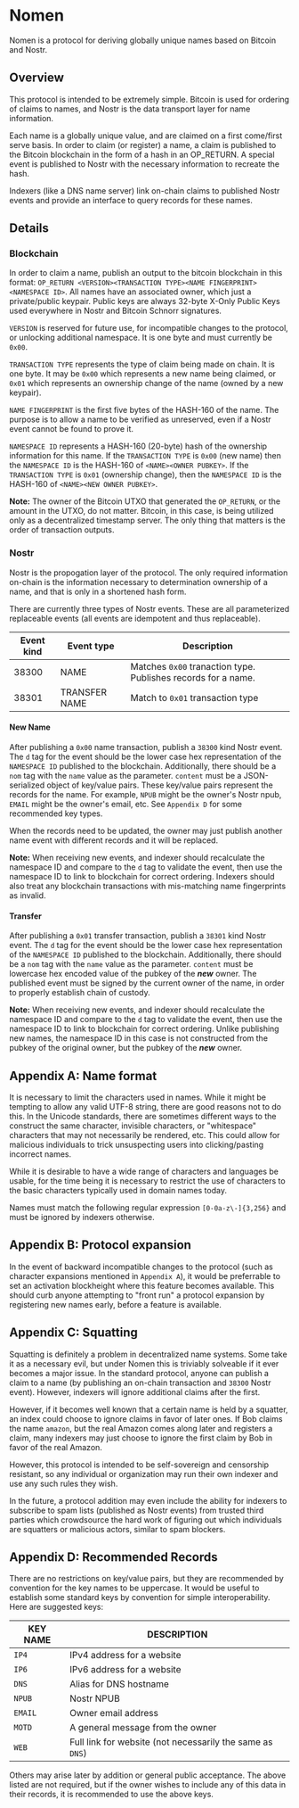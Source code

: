 # Nomen

Nomen is a protocol for deriving globally unique names based on Bitcoin and Nostr.

## Overview

This protocol is intended to be extremely simple. Bitcoin is used for ordering of claims to names, and Nostr is the data transport layer for name information.

Each name is a globally unique value, and are claimed on a first come/first serve basis. In order to claim (or register) a name, a claim is published to the Bitcoin blockchain in the form of a hash in an OP_RETURN. A special event is published to Nostr with the necessary information to recreate the hash.

Indexers (like a DNS name server) link on-chain claims to published Nostr events and provide an interface to query records for these names.

## Details

### Blockchain

In order to claim a name, publish an output to the bitcoin blockchain in this format: `OP_RETURN <VERSION><TRANSACTION TYPE><NAME FINGERPRINT><NAMESPACE ID>`. All names have an associated owner, which just a private/public keypair. Public keys are always 32-byte X-Only Public Keys used everywhere in Nostr and Bitcoin Schnorr signatures.

`VERSION` is reserved for future use, for incompatible changes to the protocol, or unlocking additional namespace. It is one byte and must currently be `0x00`.

`TRANSACTION TYPE` represents the type of claim being made on chain. It is one byte. It may be `0x00` which represents a new name being claimed, or `0x01` which represents an ownership change of the name (owned by a new keypair).

`NAME FINGERPRINT` is the first five bytes of the HASH-160 of the name. The purpose is to allow a name to be verified as unreserved, even if a Nostr event cannot be found to prove it.

`NAMESPACE ID` represents a HASH-160 (20-byte) hash of the ownership information for this name. If the `TRANSACTION TYPE` is `0x00` (new name) then the `NAMESPACE ID` is the HASH-160 of `<NAME><OWNER PUBKEY>`. If the `TRANSACTION TYPE` is `0x01` (ownership change), then the `NAMESPACE ID` is the HASH-160 of `<NAME><NEW OWNER PUBKEY>`.

**Note:** The owner of the Bitcoin UTXO that generated the `OP_RETURN`, or the amount in the UTXO, do not matter. Bitcoin, in this case, is being utilized only as a decentralized timestamp server. The only thing that matters is the order of transaction outputs.

### Nostr

Nostr is the propogation layer of the protocol. The only required information on-chain is the information necessary to determination ownership of a name, and that is only in a shortened hash form.

There are currently three types of Nostr events. These are all parameterized replaceable events (all events are idempotent and thus replaceable).

| Event kind | Event type    | Description                                                   |
|------------|---------------|---------------------------------------------------------------|
| 38300      | NAME          | Matches `0x00` tranaction type. Publishes records for a name. |
| 38301      | TRANSFER NAME | Match to `0x01` transaction type                              |

#### New Name

After publishing a `0x00` name transaction, publish a `38300` kind Nostr event. The `d` tag for the event should be the lower case hex representation of the `NAMESPACE ID` published to the blockchain. Additionally, there should be a `nom` tag with the `name` value as the parameter. `content` must be a JSON-serialized object of key/value pairs. These key/value pairs represent the records for the name. For example, `NPUB` might be the owner's Nostr npub, `EMAIL` might be the owner's email, etc. See `Appendix D` for some recommended key types.

When the records need to be updated, the owner may just publish another name event with different records and it will be replaced.

**Note:** When receiving new events, and indexer should recalculate the namespace ID and compare to the `d` tag to validate the event, then use the namespace ID to link to blockchain for correct ordering. Indexers should also treat any blockchain transactions with mis-matching name fingerprints as invalid.

#### Transfer

After publishing a `0x01` transfer transaction, publish a `38301` kind Nostr event. The `d` tag for the event should be the lower case hex representation of the `NAMESPACE ID` published to the blockchain. Additionally, there should be a `nom` tag with the `name` value as the parameter. `content` must be lowercase hex encoded value of the pubkey of the **_new_** owner. The published event must be signed by the current owner of the name, in order to properly establish chain of custody.

**Note:** When receiving new events, and indexer should recalculate the namespace ID and compare to the `d` tag to validate the event, then use the namespace ID to link to blockchain for correct ordering. Unlike publishing new names, the namespace ID in this case is not constructed from the pubkey of the original owner, but the pubkey of the **_new_** owner.

## Appendix A: Name format

It is necessary to limit the characters used in names. While it might be tempting to allow any valid UTF-8 string, there are good reasons not to do this. In the Unicode standards, there are sometimes different ways to the construct the same character, invisible characters, or "whitespace" characters that may not necessarily be rendered, etc. This could allow for malicious individuals to trick unsuspecting users into clicking/pasting incorrect names.

While it is desirable to have a wide range of characters and languages be usable, for the time being it is necessary to restrict the use of characters to the basic characters typically used in domain names today.

Names must match the following regular expression `[0-0a-z\-]{3,256}` and must be ignored by indexers otherwise.

## Appendix B: Protocol expansion

In the event of backward incompatible changes to the protocol (such as character expansions mentioned in `Appendix A`), it would be preferrable to set an activation blockheight where this feature becomes available. This should curb anyone attempting to "front run" a protocol expansion by registering new names early, before a feature is available.

## Appendix C: Squatting

Squatting is definitely a problem in decentralized name systems. Some take it as a necessary evil, but under Nomen this is triviably solveable if it ever becomes a major issue. In the standard protocol, anyone can publish a claim to a name (by publishing an on-chain transaction and `38300` Nostr event). However, indexers will ignore additional claims after the first.

However, if it becomes well known that a certain name is held by a squatter, an index could choose to ignore claims in favor of later ones. If Bob claims the name `amazon`, but the real Amazon comes along later and registers a claim, many indexers may just choose to ignore the first claim by Bob in favor of the real Amazon.

However, this protocol is intended to be self-sovereign and censorship resistant, so any individual or organization may run their own indexer and use any such rules they wish.

In the future, a protocol addition may even include the ability for indexers to subscribe to spam lists (published as Nostr events) from trusted third parties which crowdsource the hard work of figuring out which individuals are squatters or malicious actors, similar to spam blockers.

## Appendix D: Recommended Records

There are no restrictions on key/value pairs, but they are recommended by convention for the key names to be uppercase. It would be useful to establish some standard keys by convention for simple interoperability. Here are suggested keys:

| KEY NAME | DESCRIPTION                                               |
|----------|-----------------------------------------------------------|
| `IP4`    | IPv4 address for a website                                |
| `IP6`    | IPv6 address for a website                                |
| `DNS`    | Alias for DNS hostname                                    |
| `NPUB`   | Nostr NPUB                                                |
| `EMAIL`  | Owner email address                                       |
| `MOTD`   | A general message from the owner                          |
| `WEB`    | Full link for website (not necessarily the same as `DNS`) |

Others may arise later by addition or general public acceptance. The above listed are not required, but if the owner wishes to include any of this data in their records, it is recommended to use the above keys.